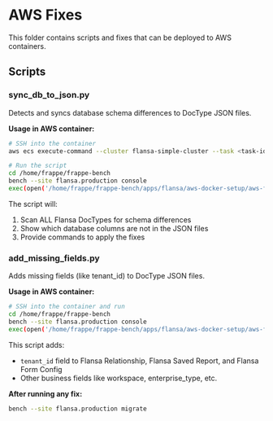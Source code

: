 # AWS Fixes

This folder contains scripts and fixes that can be deployed to AWS containers.

## Scripts

### sync_db_to_json.py
Detects and syncs database schema differences to DocType JSON files.

**Usage in AWS container:**
```bash
# SSH into the container
aws ecs execute-command --cluster flansa-simple-cluster --task <task-id> --container flansa-app --interactive --command "/bin/bash"

# Run the script
cd /home/frappe/frappe-bench
bench --site flansa.production console
exec(open('/home/frappe/frappe-bench/apps/flansa/aws-docker-setup/aws-fixes/sync_db_to_json.py').read())
```

The script will:
1. Scan ALL Flansa DocTypes for schema differences
2. Show which database columns are not in the JSON files  
3. Provide commands to apply the fixes

### add_missing_fields.py
Adds missing fields (like tenant_id) to DocType JSON files.

**Usage in AWS container:**
```bash
# SSH into the container and run
cd /home/frappe/frappe-bench
bench --site flansa.production console
exec(open('/home/frappe/frappe-bench/apps/flansa/aws-docker-setup/aws-fixes/add_missing_fields.py').read())
```

This script adds:
- `tenant_id` field to Flansa Relationship, Flansa Saved Report, and Flansa Form Config
- Other business fields like workspace, enterprise_type, etc.

**After running any fix:**
```bash
bench --site flansa.production migrate
```
